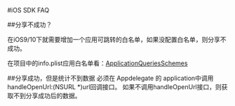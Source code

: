#iOS SDK FAQ




##分享不成功？


在iOS9/10下就需要增加一个应用可跳转的白名单，如果没配置白名单，则分享不成功。

在项目中的info.plist应用白名单看：<a href="https://docs.jiguang.cn/jshare/client/iOS/ios_sdk/#xcode">ApplicationQueriesSchemes</a>


##分享成功，但是统计不到数据
必须在 Appdelegate 的 application中调用handleOpenUrl:(NSURL *)url回调接口。 如果不调用handleOpenUrl接口，则获取不到分享成功后的数据。


